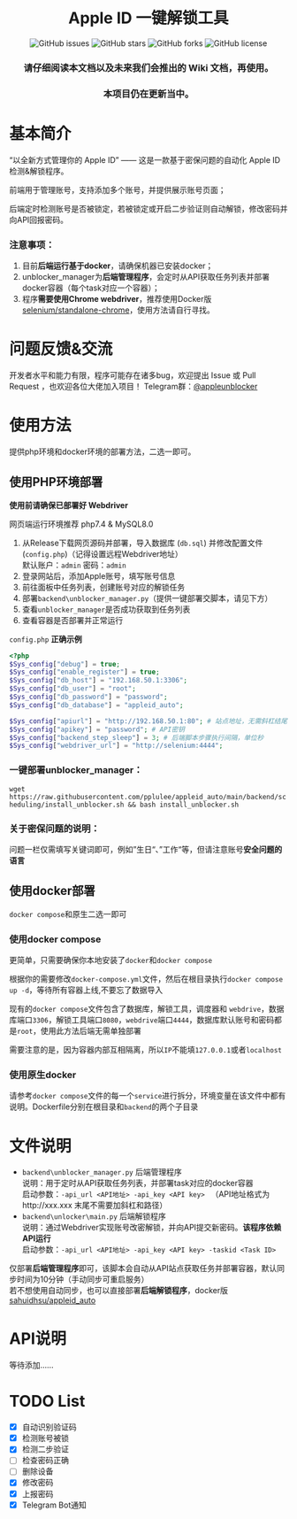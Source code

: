 <h1 align="center">Apple ID 一键解锁工具</h1>
<p align="center">
    <a href="https://github.com/pplulee/appleid_auto/issues" style="text-decoration:none">
        <img src="https://img.shields.io/github/issues/pplulee/appleid_auto.svg" alt="GitHub issues"/>
    </a>
    <a href="https://github.com/pplulee/appleid_auto/stargazers" style="text-decoration:none" >
        <img src="https://img.shields.io/github/stars/pplulee/appleid_auto.svg" alt="GitHub stars"/>
    </a>
    <a href="https://github.com/pplulee/appleid_auto/network" style="text-decoration:none" >
        <img src="https://img.shields.io/github/forks/pplulee/appleid_auto.svg" alt="GitHub forks"/>
    </a>
    <a href="https://github.com/pplulee/apple_auto/blob/main/LICENSE" style="text-decoration:none" >
        <img src="https://img.shields.io/github/license/pplulee/appleid_auto" alt="GitHub license"/>
    </a>
</p>
<h3 align="center">请仔细阅读本文档以及未来我们会推出的 Wiki 文档，再使用。</h3>  
<h3 align="center">本项目仍在更新当中。</h3>

# 基本简介

“以全新方式管理你的 Apple ID” —— 这是一款基于密保问题的自动化 Apple ID 检测&解锁程序。

前端用于管理账号，支持添加多个账号，并提供展示账号页面；

后端定时检测账号是否被锁定，若被锁定或开启二步验证则自动解锁，修改密码并向API回报密码。

### 注意事项：

1. 目前**后端运行基于docker**，请确保机器已安装docker；
2. unblocker_manager为**后端管理程序**，会定时从API获取任务列表并部署docker容器（每个task对应一个容器）；
3. 程序**需要使用Chrome webdriver**，推荐使用Docker版 [selenium/standalone-chrome](https://hub.docker.com/r/selenium/standalone-chrome)，使用方法请自行寻找。

# 问题反馈&交流
开发者水平和能力有限，程序可能存在诸多bug，欢迎提出 Issue 或 Pull Request ，也欢迎各位大佬加入项目！
Telegram群：[@appleunblocker](https://t.me/appleunblocker)

# 使用方法
提供php环境和docker环境的部署方法，二选一即可。
## 使用PHP环境部署
**使用前请确保已部署好 Webdriver**

网页端运行环境推荐 php7.4 & MySQL8.0

1. 从Release下载网页源码并部署，导入数据库 (`db.sql`) 并修改配置文件 (`config.php`)（记得设置远程Webdriver地址） \
    默认账户：`admin` 密码：`admin`
2. 登录网站后，添加Apple账号，填写账号信息
3. 前往面板中任务列表，创建账号对应的解锁任务
4. 部署`backend\unblocker_manager.py`（提供一键部署交脚本，请见下方）
5. 查看`unblocker_manager`是否成功获取到任务列表
6. 查看容器是否部署并正常运行

`config.php` **正确示例**

```php
<?php
$Sys_config["debug"] = true;
$Sys_config["enable_register"] = true;
$Sys_config["db_host"] = "192.168.50.1:3306";
$Sys_config["db_user"] = "root";
$Sys_config["db_password"] = "password";
$Sys_config["db_database"] = "appleid_auto";

$Sys_config["apiurl"] = "http://192.168.50.1:80"; # 站点地址，无需斜杠结尾
$Sys_config["apikey"] = "password"; # API密钥
$Sys_config["backend_step_sleep"] = 3; # 后端脚本步骤执行间隔，单位秒
$Sys_config["webdriver_url"] = "http://selenium:4444";
```

### 一键部署unblocker_manager：
`wget https://raw.githubusercontent.com/pplulee/appleid_auto/main/backend/scheduling/install_unblocker.sh && bash install_unblocker.sh`
### 关于密保问题的说明：
问题一栏仅需填写关键词即可，例如”生日“、”工作“等，但请注意账号**安全问题的语言**

## 使用docker部署
`docker compose`和原生二选一即可
### 使用docker compose
更简单，只需要确保你本地安装了`docker`和`docker compose`

根据你的需要修改`docker-compose.yml`文件，然后在根目录执行`docker compose up -d`，等待所有容器上线,不要忘了数据导入

现有的`docker compose`文件包含了数据库，解锁工具，调度器和 `webdrive`，数据库端口`3306`，解锁工具端口`8080`，`webdrive`端口`4444`，数据库默认账号和密码都是`root`，使用此方法后端无需单独部署

需要注意的是，因为容器内部互相隔离，所以`IP`不能填`127.0.0.1`或者`localhost`

### 使用原生docker
请参考`docker compose`文件的每一个`service`进行拆分，环境变量在该文件中都有说明。Dockerfile分别在根目录和`backend`的两个子目录

# 文件说明
- `backend\unblocker_manager.py` 后端管理程序 \
说明：用于定时从API获取任务列表，并部署task对应的docker容器 \
启动参数：`-api_url <API地址> -api_key <API key> ` （API地址格式为http://xxx.xxx 末尾不需要加斜杠和路径）
- `backend\unlocker\main.py` 后端解锁程序 \
说明：通过Webdriver实现账号改密解锁，并向API提交新密码。**该程序依赖API运行** \
启动参数：`-api_url <API地址> -api_key <API key> -taskid <Task ID>`

仅部署**后端管理程序**即可，该脚本会自动从API站点获取任务并部署容器，默认同步时间为10分钟（手动同步可重启服务） \
若不想使用自动同步，也可以直接部署**后端解锁程序**，docker版 [sahuidhsu/appleid_auto](https://hub.docker.com/r/sahuidhsu/appleid_auto)


# API说明
等待添加……

# TODO List
- [x] 自动识别验证码
- [x] 检测账号被锁
- [x] 检测二步验证
- [ ] 检查密码正确
- [ ] 删除设备
- [x] 修改密码
- [x] 上报密码
- [x] Telegram Bot通知
